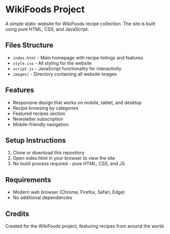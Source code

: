 
# WikiFoods Project

A simple static website for WikiFoods recipe collection. The site is built using pure HTML, CSS, and JavaScript.

## Files Structure

- `index.html` - Main homepage with recipe listings and features
- `style.css` - All styling for the website
- `script.js` - JavaScript functionality for interactivity
- `images/` - Directory containing all website images

## Features

- Responsive design that works on mobile, tablet, and desktop
- Recipe browsing by categories
- Featured recipes section
- Newsletter subscription
- Mobile-friendly navigation

## Setup Instructions

1. Clone or download this repository
2. Open index.html in your browser to view the site
3. No build process required - pure HTML, CSS, and JS

## Requirements

- Modern web browser (Chrome, Firefox, Safari, Edge)
- No additional dependencies

## Credits

Created for the WikiFoods project, featuring recipes from around the world.

